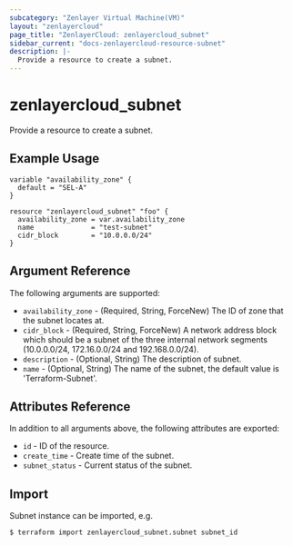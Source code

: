 ```yaml
---
subcategory: "Zenlayer Virtual Machine(VM)"
layout: "zenlayercloud"
page_title: "ZenlayerCloud: zenlayercloud_subnet"
sidebar_current: "docs-zenlayercloud-resource-subnet"
description: |-
  Provide a resource to create a subnet.
---
```


# zenlayercloud_subnet

Provide a resource to create a subnet.

## Example Usage

```hcl
variable "availability_zone" {
  default = "SEL-A"
}

resource "zenlayercloud_subnet" "foo" {
  availability_zone = var.availability_zone
  name              = "test-subnet"
  cidr_block        = "10.0.0.0/24"
}
```

## Argument Reference

The following arguments are supported:

* `availability_zone` - (Required, String, ForceNew) The ID of zone that the subnet locates at.
* `cidr_block` - (Required, String, ForceNew) A network address block which should be a subnet of the three internal network segments (10.0.0.0/24, 172.16.0.0/24 and 192.168.0.0/24).
* `description` - (Optional, String) The description of subnet.
* `name` - (Optional, String) The name of the subnet, the default value is 'Terraform-Subnet'.

## Attributes Reference

In addition to all arguments above, the following attributes are exported:

* `id` - ID of the resource.
* `create_time` - Create time of the subnet.
* `subnet_status` - Current status of the subnet.


## Import

Subnet instance can be imported, e.g.

```
$ terraform import zenlayercloud_subnet.subnet subnet_id
```

